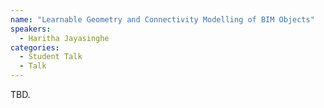 ```yaml
---
name: "Learnable Geometry and Connectivity Modelling of BIM Objects"
speakers:
  - Haritha Jayasinghe
categories:
  - Student Talk
  - Talk
---
```


TBD.